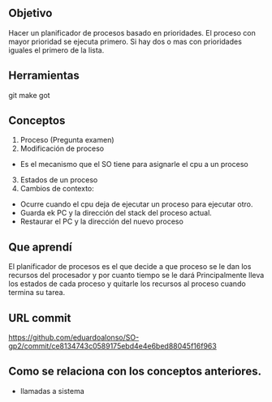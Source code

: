 ## Objetivo
Hacer un planificador de procesos basado en prioridades.
El proceso con mayor prioridad se ejecuta primero.
Si hay dos o mas con prioridades iguales el primero de la lista.

## Herramientas
git
make
got

## Conceptos
1) Proceso (Pregunta examen)
2) Modificación de proceso
+ Es el mecanismo que el SO tiene para asignarle el cpu a un proceso
3) Estados de un proceso
4) Cambios de contexto:
+ Ocurre cuando el cpu deja de ejecutar un proceso para ejecutar otro.
+ Guarda ek PC y la dirección del stack del proceso actual.
+ Restaurar el PC y la dirección del nuevo proceso

## Que aprendí
El planificador de procesos es el que decide a que proceso se le dan los recursos del procesador y por cuanto tiempo se le dará
Principalmente lleva los estados de cada proceso y quitarle los recursos al proceso cuando termina su tarea.

## URL commit
https://github.com/eduardoalonso/SO-gp2/commit/ce8134743c0589175ebd4e4e6bed88045f16f963
## Como se relaciona con los conceptos anteriores.
+ llamadas a sistema



